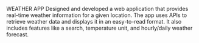 WEATHER APP
Designed and developed a web application that provides real-time weather information for a given location. 
The app uses APIs to retrieve weather data and displays it in an easy-to-read format. 
It also includes features like a search, temperature unit, and hourly/daily weather forecast.
